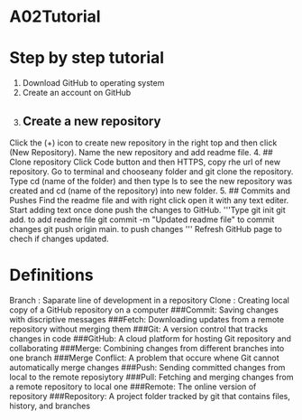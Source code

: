# A02Tutorial
# Step by step tutorial
1. Download GitHub to operating system 
2. Create an account on GitHub
3. ## Create a new repository
Click the (+) icon to create new repository in the right top and then click (New Repository). Name the new repository and add readme file.
4. ## Clone repository
Click Code button and then HTTPS, copy rhe url of new repository. Go to terminal and chooseany folder and git clone the repository. 
Type cd (name of the folder) and then type ls to see the new repository was created and cd (name of the repository) into new folder.
5. ## Commits and Pushes
Find the readme file and with right click open it with any text editer.
Start adding text once done push the changes to GitHub. 
'''Type 
git init 
git add. to add readme file
git commit -m "Updated readme file" to commit changes
git push origin main. to push changes
'''
Refresh GitHub page to chech if changes updated.






# Definitions
Branch
: Saparate line of development in a repository
Clone
: Creating local copy of a GitHub repository on a computer
###Commit: Saving changes with discriptive messages
###Fetch: Downloading updates from a remote repository without merging them
###Git: A version control that tracks changes in code
###GitHub: A cloud platform for hosting Git repository and collaborating
###Merge: Combining changes from different branches into one branch
###Merge Conflict: A problem that occure whene Git cannot automatically merge changes
###Push: Sending committed changes from local to the remote reposiytory 
###Pull: Fetching and merging changes from a remote repository to local one
###Remote: The online version of repository
###Repository: A project folder tracked by git that contains files, history, and branches
